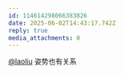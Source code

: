 ```yaml
---
id: 114614298066383826
date: 2025-06-02T14:43:17.742Z
reply: true
media_attachments: 0
---
```


[@laoliu](https://l22.org/@laoliu) 姿势也有关系

